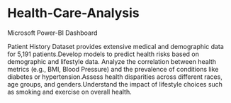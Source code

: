 # Health-Care-Analysis
Microsoft Power-BI Dashboard

Patient History Dataset provides extensive medical and demographic data for 5,191 patients.Develop models to predict health risks based on demographic and lifestyle data. Analyze the correlation between health metrics (e.g., BMI, Blood Pressure) and the prevalence of conditions like diabetes or hypertension.Assess health disparities across different races, age groups, and genders.Understand the impact of lifestyle choices such as smoking and exercise on overall health.
